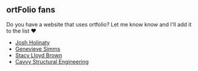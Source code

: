 ## ortFolio fans

Do you have a website that uses ortfolio? Let me know know and I'll add it to the list :heart:

* [Josh Holinaty](https://www.holinaty.com)
* [Genevieve Simms](https://www.genevievesimms.ca)
* [Stacy Lloyd Brown](https://www.stacylloydbrown.com)
* [Cavvy Structural Engineering](https://www.cavvystructural.ca/)

